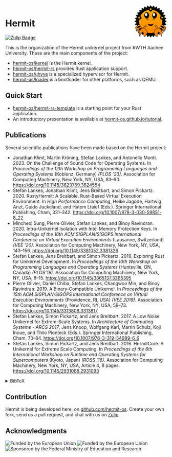 <img width="100" align="right" src="https://raw.githubusercontent.com/hermit-os/.github/main/logo/hermit-logo.svg" />

# Hermit

[![Zulip Badge](https://img.shields.io/badge/chat-hermit-57A37C?logo=zulip)](https://hermit.zulipchat.com/)

This is the organization of the Hermit unikernel project from RWTH Aachen University.
These are the main components of the project:

- [hermit-os/kernel](https://github.com/hermit-os/kernel) is the Hermit kernel.
- [hermit-os/hermit-rs](https://github.com/hermit-os/hermit-rs) provides Rust application support.
- [hermit-os/uhyve](https://github.com/hermit-os/uhyve) is a specialized hypervisor for Hermit.
- [hermit-os/loader](https://github.com/hermit-os/loader) is a bootloader for other platforms, such as QEMU.

## Quick Start

- [hermit-os/hermit-rs-template](https://github.com/hermit-os/hermit-rs-template) is a starting point for your Rust application.
- An introductory presentation is available at [hermit-os.github.io/tutorial](https://hermit-os.github.io/tutorial).

## Publications

Several scientific publications have been made based on the Hermit project:

- Jonathan Klimt, Martin Kröning, Stefan Lankes, and Antonello Monti. 2023. On the Challenge of Sound Code for Operating Systems. In *Proceedings of the 12th Workshop on Programming Languages and Operating Systems* (Koblenz, Germany) *(PLOS ’23)*. Association for Computing Machinery, New York, NY, USA, 83–90. <https://doi.org/10.1145/3623759.3624554>
- Stefan Lankes, Jonathan Klimt, Jens Breitbart, and Simon Pickartz. 2020. RustyHermit: A Scalable, Rust-Based Virtual Execution Environment. In *High Performance Computing*, Heike Jagode, Hartwig Anzt, Guido Juckeland, and Hatem Ltaief (Eds.). Springer International Publishing, Cham, 331–342. <https://doi.org/10.1007/978-3-030-59851-8_22>
- Mincheol Sung, Pierre Olivier, Stefan Lankes, and Binoy Ravindran. 2020. Intra-Unikernel Isolation with Intel Memory Protection Keys. In *Proceedings of the 16th ACM SIGPLAN/SIGOPS International Conference on Virtual Execution Environments* (Lausanne, Switzerland) *(VEE ’20)*. Association for Computing Machinery, New York, NY, USA, 143–156. <https://doi.org/10.1145/3381052.3381326>
- Stefan Lankes, Jens Breitbart, and Simon Pickartz. 2019. Exploring Rust for Unikernel Development. In *Proceedings of the 10th Workshop on Programming Languages and Operating Systems* (Huntsville, ON, Canada) *(PLOS’19)*. Association for Computing Machinery, New York, NY, USA, 8–15. <https://doi.org/10.1145/3365137.3365395>
- Pierre Olivier, Daniel Chiba, Stefan Lankes, Changwoo Min, and Binoy Ravindran. 2019. A Binary-Compatible Unikernel. In *Proceedings of the 15th ACM SIGPLAN/SIGOPS International Conference on Virtual Execution Environments* (Providence, RI, USA) *(VEE 2019)*. Association for Computing Machinery, New York, NY, USA, 59–73. <https://doi.org/10.1145/3313808.3313817>
- Stefan Lankes, Simon Pickartz, and Jens Breitbart. 2017. A Low Noise Unikernel for Extrem-Scale Systems. In *Architecture of Computing Systems - ARCS 2017*, Jens Knoop, Wolfgang Karl, Martin Schulz, Koji Inoue, and Thilo Pionteck (Eds.). Springer International Publishing, Cham, 73–84. <https://doi.org/10.1007/978-3-319-54999-6_6>
- Stefan Lankes, Simon Pickartz, and Jens Breitbart. 2016. HermitCore: A Unikernel for Extreme Scale Computing. In *Proceedings of the 6th International Workshop on Runtime and Operating Systems for Supercomputers* (Kyoto, Japan) *(ROSS ’16)*. Association for Computing Machinery, New York, NY, USA, Article 4, 8 pages. <https://doi.org/10.1145/2931088.2931093>

<details>
    <summary>BibTeX</summary>

```bibtex
@inproceedings{klimt2023,
    author    = {Klimt, Jonathan and Kr\"{o}ning, Martin and Lankes, Stefan and Monti, Antonello},
    title     = {On the Challenge of Sound Code for Operating Systems},
    year      = {2023},
    isbn      = {9798400704048},
    publisher = {Association for Computing Machinery},
    address   = {New York, NY, USA},
    url       = {https://doi.org/10.1145/3623759.3624554},
    doi       = {10.1145/3623759.3624554},
    abstract  = {The memory-safe systems programming language Rust is gaining more and more attention in the operating system development communities, as it provides memory safety without sacrificing performance or control. However, these safety guarantees only apply to the safe subset of Rust, while bare-metal programming requires some parts of the program to be written in unsafe Rust. Writing abstractions for these parts of the software that are sound, meaning that they guarantee the absence of undefined behavior and thus uphold the invariants of safe Rust, can be challenging. Producing sound code, however, is essential to avoid breakage when the code is used in new ways or the compiler behavior changes. In this paper, we present common patterns of unsound abstractions derived from the experience of reworking soundness in our kernel. During this process, we were able to remove over 400 unsafe expressions while discovering and fixing several hard-to-spot concurrency bugs along the way.},
    booktitle = {Proceedings of the 12th Workshop on Programming Languages and Operating Systems},
    pages     = {83–90},
    numpages  = {8},
    keywords  = {operating system, systems programming, safe, soundness, unsafe, memory safety, Rust},
    location  = {Koblenz, Germany},
    series    = {PLOS '23}
}

@inproceedings{lankes2020,
    author    = {Lankes, Stefan and Klimt, Jonathan and Breitbart, Jens and Pickartz, Simon},
    editor    = {Jagode, Heike and Anzt, Hartwig and Juckeland, Guido and Ltaief, Hatem},
    title     = {RustyHermit: A Scalable, Rust-Based Virtual Execution Environment},
    booktitle = {High Performance Computing},
    year      = {2020},
    publisher = {Springer International Publishing},
    address   = {Cham},
    pages     = {331--342},
    abstract  = {System-level development has been dominated by programming languages such as C/C++ for decades. These languages are inherently unsafe, error-prone, and a major reason for vulnerabilities. High-level programming languages with a secure memory model and strong type system are able to improve the quality of the system software. This paper explores the programming language Rust for development of a scalable, virtual execution environment and presents the integration of a Rust-based IP stack into RustyHermit. RustyHermit is part of the standard Rust toolchain and common Rust applications are able to build on top of RustyHermit.},
    isbn      = {978-3-030-59851-8}
}

@inproceedings{sung2020,
    author    = {Sung, Mincheol and Olivier, Pierre and Lankes, Stefan and Ravindran, Binoy},
    title     = {Intra-Unikernel Isolation with Intel Memory Protection Keys},
    year      = {2020},
    isbn      = {9781450375542},
    publisher = {Association for Computing Machinery},
    address   = {New York, NY, USA},
    url       = {https://doi.org/10.1145/3381052.3381326},
    doi       = {10.1145/3381052.3381326},
    abstract  = {Unikernels are minimal, single-purpose virtual machines. This new operating system model promises numerous benefits within many application domains in terms of lightweightness, performance, and security. Although the isolation between unikernels is generally recognized as strong, there is no isolation within a unikernel itself. This is due to the use of a single, unprotected address space, a basic principle of unikernels that provide their lightweightness and performance benefits. In this paper, we propose a new design that brings memory isolation inside a unikernel instance while keeping a single address space. We leverage Intel's Memory Protection Key to do so without impacting the lightweightness and performance benefits of unikernels. We implement our isolation scheme within an existing unikernel written in Rust and use it to provide isolation between trusted and untrusted components: we isolate (1) safe kernel code from unsafe kernel code and (2) kernel code from user code. Evaluation shows that our system provides such isolation with very low performance overhead. Notably, the unikernel with our isolation exhibits only 0.6\% slowdown on a set of macro-benchmarks.},
    booktitle = {Proceedings of the 16th ACM SIGPLAN/SIGOPS International Conference on Virtual Execution Environments},
    pages     = {143–156},
    numpages  = {14},
    keywords  = {unikernels, memory safety, memory protection keys},
    location  = {Lausanne, Switzerland},
    series    = {VEE '20}
}

@inproceedings{lankes2019,
    author    = {Lankes, Stefan and Breitbart, Jens and Pickartz, Simon},
    title     = {Exploring Rust for Unikernel Development},
    year      = {2019},
    isbn      = {9781450370172},
    publisher = {Association for Computing Machinery},
    address   = {New York, NY, USA},
    url       = {https://doi.org/10.1145/3365137.3365395},
    doi       = {10.1145/3365137.3365395},
    abstract  = {System-level development has been dominated by programming languages like C/C++ for decades. These languages are inherently unsafe, error-prone, and a major reason for vulnerabilities. High-level programming languages with a secure memory model and strong type system are able to improve the quality of the system software. In this paper, we explore the programming language Rust for kernel development and present RustyHermit, which is a unikernel completely written in Rust without any C/C++. We show that the support for RustyHermit can be transparently integratable in the Rust toolchain and common Rust applications are build-able on top of RustyHermit. Previously, we developed the C-based unikernel HermitCore with a similar design to RustyHermit and we are able to compare both kernels. We show that the performance of both kernels is similar and only ~3.27 \% of RustyHermit relies on unsafe code, that cannot be checked by the compiler in detail.},
    booktitle = {Proceedings of the 10th Workshop on Programming Languages and Operating Systems},
    pages     = {8–15},
    numpages  = {8},
    location  = {Huntsville, ON, Canada},
    series    = {PLOS'19}
}

@inproceedings{olivier2019,
    author    = {Olivier, Pierre and Chiba, Daniel and Lankes, Stefan and Min, Changwoo and Ravindran, Binoy},
    title     = {A Binary-Compatible Unikernel},
    year      = {2019},
    isbn      = {9781450360203},
    publisher = {Association for Computing Machinery},
    address   = {New York, NY, USA},
    url       = {https://doi.org/10.1145/3313808.3313817},
    doi       = {10.1145/3313808.3313817},
    abstract  = {Unikernels are minimal single-purpose virtual machines. They are highly popular in the research domain due to the benefits they provide. A barrier to their widespread adoption is the difficulty/impossibility to port existing applications to current unikernels. HermiTux is the first unikernel providing binary-compatibility with Linux applications. It is composed of a hypervisor and lightweight kernel layer emulating OS interfaces at load- and runtime in accordance with the Linux ABI. HermiTux relieves application developers from the burden of porting software, while providing unikernel benefits such as security through hardware-assisted virtualized isolation, swift boot time, and low disk/memory footprint. Fast system calls and kernel modularity are enabled through binary rewriting and analysis techniques, as well as shared library substitution. Compared to other unikernels, HermiTux boots faster and has a lower memory/disk footprint. We demonstrate that over a range of native C/C++/Fortran/Python Linux applications, HermiTux performs similarly to Linux in most cases: its performance overhead averages 3\% in memory- and compute-bound scenarios.},
    booktitle = {Proceedings of the 15th ACM SIGPLAN/SIGOPS International Conference on Virtual Execution Environments},
    pages     = {59–73},
    numpages  = {15},
    keywords  = {Unikernels, Binary Compatibility. Virtualization, Operating Systems, Linux Kernel},
    location  = {Providence, RI, USA},
    series    = {VEE 2019}
}

@inproceedings{lankes2017,
    author    = {Lankes, Stefan and Pickartz, Simon and Breitbart, Jens},
    editor    = {Knoop, Jens and Karl, Wolfgang and Schulz, Martin and Inoue, Koji and Pionteck, Thilo},
    title     = {A Low Noise Unikernel for Extrem-Scale Systems},
    booktitle = {Architecture of Computing Systems - ARCS 2017},
    year      = {2017},
    publisher = {Springer International Publishing},
    address   = {Cham},
    pages     = {73--84},
    abstract  = {We expect that the size and the complexity of future supercomputers will increase on their path to exascale systems and beyond. Therefore, system software has to adapt to the complexity of these systems to simplify the development of scalable applications. In cloud environments, the activity of a virtual machine on a neighboring core may decrease performance due to issues such as cache contamination (noise neighbor problem). In this paper, we present the unikernel operating system HermitCore coming up with predictable runtimes, which improves the scalability. It extends the multi-kernel approach with unikernel features while providing better programmability and scalability for hierarchical systems. In addition, the same binary can be used to run as unikernel within virtual machines. By using a unikernel, the memory footprint of Virtual Machines (VMs) is decreased, which reduces the pressure on the cache system and improves the overall performance. We prove the predictable runtime of the design via micro benchmarks by taking the example of HermitCore on the upcoming manycore architecture Knights Landing.},
    isbn      = {978-3-319-54999-6}
}

@inproceedings{lankes2016,
    author    = {Lankes, Stefan and Pickartz, Simon and Breitbart, Jens},
    title     = {HermitCore: A Unikernel for Extreme Scale Computing},
    year      = {2016},
    isbn      = {9781450343879},
    publisher = {Association for Computing Machinery},
    address   = {New York, NY, USA},
    url       = {https://doi.org/10.1145/2931088.2931093},
    doi       = {10.1145/2931088.2931093},
    abstract  = {We expect that the size and the complexity of future supercomputers will increase on their path to exascale systems and beyond. Therefore, system software has to adapt to the complexity of these systems for a simplification of the development of scalable applications. In this paper, we present a unikernel operating system design for HPC. It extends the multi-kernel approach while providing better programmability and scalability for hierarchical systems, such as HLRS' Hazel Hen, which base on multiple cluster-on-a-chip processors. We prove the scalability of the design via micro benchmarks by taking the example of HermitCore---our prototype implementation of the new design.},
    booktitle = {Proceedings of the 6th International Workshop on Runtime and Operating Systems for Supercomputers},
    articleno = {4},
    numpages  = {8},
    location  = {Kyoto, Japan},
    series    = {ROSS '16}
}
```

</details>

## Contribution

Hermit is being developed here, on [github.com/hermit-os](https://github.com/hermit-os).
Create your own fork, send us a pull request, and chat with us on [Zulip](https://hermit.zulipchat.com/).

## Acknowledgments

<p>
    <img src="https://media.githubusercontent.com/media/hermit-os/.github/main/profile/EN_fundedbyEU_VERTICAL_RGB_POS.png#gh-light-mode-only" height="250" alt="Funded by the European Union" />
    <img src="https://media.githubusercontent.com/media/hermit-os/.github/main/profile/EN_fundedbyEU_VERTICAL_RGB_NEG.png#gh-dark-mode-only" height="250" alt="Funded by the European Union" />
    <img src="https://media.githubusercontent.com/media/hermit-os/.github/main/profile/bmbf_internet_in_farbe_en.jpg" height="250" alt="Sponsored by the Federal Ministry of Education and Research" />
</p>
